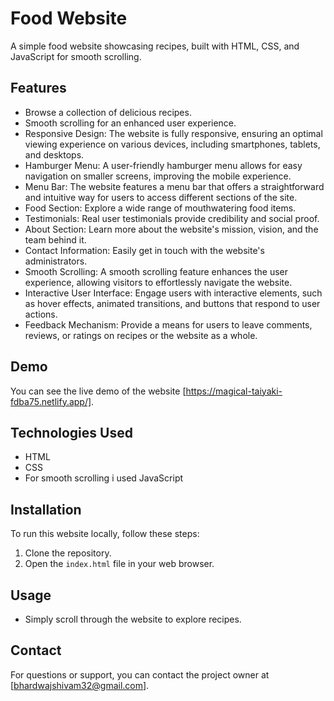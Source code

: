 # Food Website

A simple food website showcasing recipes, built with HTML, CSS, and JavaScript for smooth scrolling.

## Features

- Browse a collection of delicious recipes.
- Smooth scrolling for an enhanced user experience.
- Responsive Design: The website is fully responsive, ensuring an optimal viewing experience on various devices, including smartphones, tablets, and desktops.
- Hamburger Menu: A user-friendly hamburger menu allows for easy navigation on smaller screens, improving the mobile experience.
- Menu Bar: The website features a menu bar that offers a straightforward and intuitive way for users to access different sections of the site.
- Food Section: Explore a wide range of mouthwatering food items.
- Testimonials: Real user testimonials provide credibility and social proof.
- About Section: Learn more about the website's mission, vision, and the team behind it.
- Contact Information: Easily get in touch with the website's administrators.
- Smooth Scrolling: A smooth scrolling feature enhances the user experience, allowing visitors to effortlessly navigate the website.
- Interactive User Interface: Engage users with interactive elements, such as hover effects, animated transitions, and buttons that respond to user actions.
- Feedback Mechanism: Provide a means for users to leave comments, reviews, or ratings on recipes or the website as a whole.

## Demo

You can see the live demo of the website [https://magical-taiyaki-fdba75.netlify.app/].

## Technologies Used

- HTML
- CSS
- For smooth scrolling i used JavaScript

## Installation

To run this website locally, follow these steps:

1. Clone the repository.
2. Open the `index.html` file in your web browser.

## Usage

- Simply scroll through the website to explore recipes.

## Contact

For questions or support, you can contact the project owner at [bhardwajshivam32@gmail.com].


